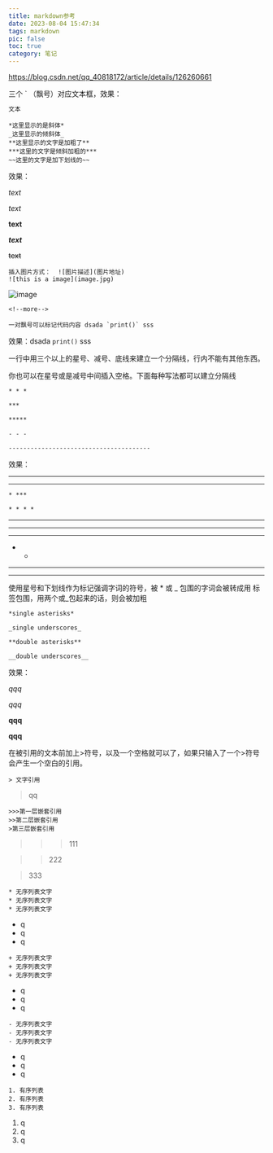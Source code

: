 ```yaml
---
title: markdown参考
date: 2023-08-04 15:47:34
tags: markdown
pic: false
toc: true
category: 笔记
---
```


<https://blog.csdn.net/qq_40818172/article/details/126260661>

三个  `  （飘号）对应文本框，效果：

```cc
文本
```

```text
*这里显示的是斜体*
_这里显示的倾斜体_
**这里显示的文字是加粗了**
***这里的文字是倾斜加粗的***
~~这里的文字是加下划线的~~
```

效果：

*text*

_text_

**text**

***text***

~~text~~

```
插入图片方式：  ![图片描述](图片地址)
![this is a image](image.jpg)
```

![image](image.png)

```
<!--more-->
```

<!--more-->

```
一对飘号可以标记代码内容 dsada `print()` sss
```

效果：dsada `print()` sss

一行中用三个以上的星号、减号、底线来建立一个分隔线，行内不能有其他东西。

你也可以在星号或是减号中间插入空格。下面每种写法都可以建立分隔线

```text
* * *

***

*****

- - -

---------------------------------------
```

效果：

***

* * *

    * ***
    
    * * * *

*****

---

- - -

  - -

  - ---

  - - - -



使用星号和下划线作为标记强调字词的符号，被 * 或 _ 包围的字词会被转成用 标签包围，用两个或_包起来的话，则会被加粗

```text
*single asterisks*

_single underscores_

**double asterisks**

__double underscores__
```

效果：

*qqq*

_qqq_

**qqq**

__qqq__

在被引用的文本前加上>符号，以及一个空格就可以了，如果只输入了一个>符号会产生一个空白的引用。

```text
> 文字引用 
```

> qq

```text
>>>第一层嵌套引用
>>第二层嵌套引用
>第三层嵌套引用
```

> > > 111

> > 222

> 333



```text
* 无序列表文字
* 无序列表文字
* 无序列表文字
```

* q
* q
* q

```text
+ 无序列表文字
+ 无序列表文字
+ 无序列表文字
```

+ q
+ q
+ q

```text
- 无序列表文字
- 无序列表文字
- 无序列表文字
```

- q
- q
- q

```text
1. 有序列表
2. 有序列表
3. 有序列表
```

1. q
2. q
3. q
